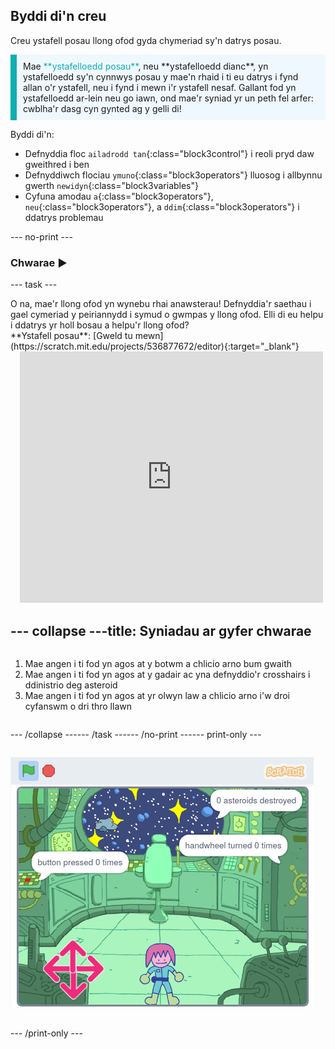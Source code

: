 ## Byddi di'n creu

Creu ystafell posau llong ofod gyda chymeriad sy'n datrys posau.

<p style="border-left: solid; border-width:10px; border-color: #0faeb0; background-color: aliceblue; padding: 10px;">
Mae <span style="color: #0faeb0">**ystafelloedd posau**</span>, neu **ystafelloedd dianc**, yn ystafelloedd sy'n cynnwys posau y mae'n rhaid i ti eu datrys i fynd allan o'r ystafell, neu i fynd i mewn i'r ystafell nesaf. Gallant fod yn ystafelloedd ar-lein neu go iawn, ond mae'r syniad yr un peth fel arfer: cwblha'r dasg cyn gynted ag y gelli di!
</p>

Byddi di'n:
+ Defnyddia floc `ailadrodd tan`{:class="block3control"} i reoli pryd daw gweithred i ben
+ Defnyddiwch flociau `ymuno`{:class="block3operators"} lluosog i allbynnu gwerth `newidyn`{:class="block3variables"}
+ Cyfuna amodau `a`{:class="block3operators"}, `neu`{:class="block3operators"}, a `ddim`{:class="block3operators"} i ddatrys problemau

--- no-print ---

### Chwarae ▶️

--- task ---

<div style="display: flex; flex-wrap: wrap">
<div style="flex-basis: 175px; flex-grow: 1">  
O na, mae'r llong ofod yn wynebu rhai anawsterau! Defnyddia'r saethau i gael cymeriad y peiriannydd i symud o gwmpas y llong ofod. Elli di eu helpu i ddatrys yr holl bosau a helpu'r llong ofod?
</div>
<div>
**Ystafell posau**: [Gweld tu mewn](https://scratch.mit.edu/projects/536877672/editor){:target="_blank"}
<div class="scratch-preview" style="margin-left: 15px;">
  <iframe allowtransparency="true" width="485" height="402" src="https://scratch.mit.edu/projects/embed/536877672/?autostart=false" frameborder="0"></iframe>
</div>

</div>

--- collapse ---
---
title: Syniadau ar gyfer chwarae
---

1. Mae angen i ti fod yn agos at y botwm a chlicio arno bum gwaith
2. Mae angen i ti fod yn agos at y gadair ac yna defnyddio'r crosshairs i ddinistrio deg asteroid
3. Mae angen i ti fod yn agos at yr olwyn law a chlicio arno i'w droi cyfanswm o dri thro llawn


--- /collapse ---

--- /task ---

--- /no-print ---

--- print-only ---

![Prosiect wedi'i gwblhau](images/showcase_static.png)

--- /print-only ---


